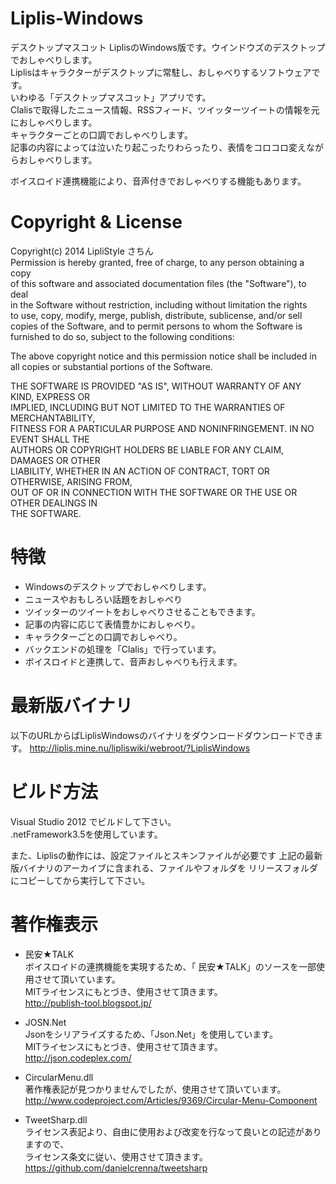 Liplis-Windows
==============

デスクトップマスコット LiplisのWindows版です。ウインドウズのデスクトップでおしゃべりします。  
Liplisはキャラクターがデスクトップに常駐し、おしゃべりするソフトウェアです。  
いわゆる「デスクトップマスコット」アプリです。  
Clalisで取得したニュース情報、RSSフィード、ツイッターツイートの情報を元におしゃべりします。  
キャラクターごとの口調でおしゃべりします。  
記事の内容によっては泣いたり起こったりわらったり、表情をコロコロ変えながらおしゃべりします。  
  
ボイスロイド連携機能により、音声付きでおしゃべりする機能もあります。  


Copyright & License
===================
Copyright(c) 2014 LipliStyle さちん  
  Permission is hereby granted, free of charge, to any person obtaining a copy  
  of this software and associated documentation files (the "Software"), to deal  
  in the Software without restriction, including without limitation the rights  
  to use, copy, modify, merge, publish, distribute, sublicense, and/or sell  
  copies of the Software, and to permit persons to whom the Software is  
  furnished to do so, subject to the following conditions:  
  
  The above copyright notice and this permission notice shall be included in  
  all copies or substantial portions of the Software.  
  
  THE SOFTWARE IS PROVIDED "AS IS", WITHOUT WARRANTY OF ANY KIND, EXPRESS OR  
  IMPLIED, INCLUDING BUT NOT LIMITED TO THE WARRANTIES OF MERCHANTABILITY,  
  FITNESS FOR A PARTICULAR PURPOSE AND NONINFRINGEMENT. IN NO EVENT SHALL THE  
  AUTHORS OR COPYRIGHT HOLDERS BE LIABLE FOR ANY CLAIM, DAMAGES OR OTHER  
  LIABILITY, WHETHER IN AN ACTION OF CONTRACT, TORT OR OTHERWISE, ARISING FROM,  
  OUT OF OR IN CONNECTION WITH THE SOFTWARE OR THE USE OR OTHER DEALINGS IN  
  THE SOFTWARE.  
  
  
特徴  
===================
* Windowsのデスクトップでおしゃべりします。
* ニュースやおもしろい話題をおしゃべり  
* ツイッターのツイートをおしゃべりさせることもできます。  
* 記事の内容に応じて表情豊かにおしゃべり。  
* キャラクターごとの口調でおしゃべり。
* バックエンドの処理を「Clalis」で行っています。  
* ボイスロイドと連携して、音声おしゃべりも行えます。  

最新版バイナリ  
===================
以下のURLからばLiplisWindowsのバイナリをダウンロードダウンロードできます。
http://liplis.mine.nu/lipliswiki/webroot/?LiplisWindows

ビルド方法
==========
Visual Studio 2012 でビルドして下さい。  
.netFramework3.5を使用しています。

また、Liplisの動作には、設定ファイルとスキンファイルが必要です
上記の最新版バイナリのアーカイブに含まれる、ファイルやフォルダを
リリースフォルダにコピーしてから実行して下さい。


著作権表示
==========
* 民安★TALK  
ボイスロイドの連携機能を実現するため、「 民安★TALK」のソースを一部使用させて頂いています。  
MITライセンスにもとづき、使用させて頂きます。  
http://publish-tool.blogspot.jp/  
  
* JOSN.Net  
Jsonをシリアライズするため、「Json.Net」を使用しています。  
MITライセンスにもとづき、使用させて頂きます。  
http://json.codeplex.com/    
  
* CircularMenu.dll  
著作権表記が見つかりませんでしたが、使用させて頂いています。  
http://www.codeproject.com/Articles/9369/Circular-Menu-Component  
  
* TweetSharp.dll  
ライセンス表記より、自由に使用および改変を行なって良いとの記述がありますので、  
ライセンス条文に従い、使用させて頂きます。  
https://github.com/danielcrenna/tweetsharp  


